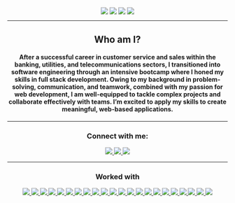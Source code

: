 <div align="center">
  <img align="center" src="https://i.imgur.com/eiu1b22.jpg">
  <a href="#"><img align="center" src="https://github-readme-stats.vercel.app/api?username=sunny-master&theme=dark&show_icons=true&hide_border=false&count_private=true&hide=stars,issues&hide_rank=true&line_height=30" /></a>
  <a href="#"><img align="center" src="https://github-readme-stats.vercel.app/api/top-langs/?username=sunny-master&layout=compact&card_width=325px&theme=dark" /></a>
  <a href="#"><img align="center" src="https://github-readme-streak-stats.herokuapp.com/?user=sunny-master&theme=dark&hide_border=false&count_private=true" /></a>
  <hr>
  <h2>Who am I?</h2>
  <h4> After a successful career in customer service and sales within the banking, utilities, and telecommunications sectors, I transitioned into software engineering through an intensive bootcamp where I honed my skills in full stack development. Owing to my background in problem-solving, communication, and teamwork, combined with my passion for web development, I am well-equipped to tackle complex projects and collaborate effectively with teams. I’m excited to apply my skills to create meaningful, web-based applications. </h3>
  <hr>
  <div>
    <h3>Connect with me:</h3>
    <a href="https://www.linkedin.com/in/sunnymaster/"><img src="https://img.shields.io/badge/-LinkedIn-0077B5?style=flat-square&logo=LinkedIn&logoColor=white" />  </a>
    <a href="https://github.com/sunny-master"><img src="https://img.shields.io/badge/github-%23121011.svg?logo=github&logoColor=white&style=flat-square" />  </a>
    <a href="mailto: master.codeworks@gmail.com"><img src="https://img.shields.io/badge/-Gmail-D14836?style=flat-square&logo=Gmail&logoColor=white" />  </a>
  </div>
  <hr>
  <div>
    <h3>Worked with</h3>
    <a href="#"><img src="https://img.shields.io/badge/-HTML5-E34F26?style=flat-square&logo=html5&logoColor=white" />  </a>
    <a href="#"><img src="https://img.shields.io/badge/-CSS3-1572B6?style=flat-square&logo=css3" />  </a>
    <a href="#"><img src="https://img.shields.io/badge/-JavaScript-F7DF1E?style=flat-square&logo=javascript&logoColor=black" />  </a>
    <a href="#"><img src="https://img.shields.io/badge/-React-61DAFB?style=flat-square&logo=React&logoColor=black" />  </a>
    <a href="#"><img src="https://img.shields.io/badge/-React_Router-CA4245?style=flat-square&for-the-badge&logo=react-router&logoColor=white" />  </a>
    <a href="#"><img src="https://img.shields.io/badge/-NodeJS-339933?style=flat-square&logo=Node.js&logoColor=white" />  </a>
    <a href="#"><img src="https://img.shields.io/badge/-Express.js-404D59?style=flat-square&for-the-badge" />  </a>
    <a href="#"><img src="https://img.shields.io/badge/-MongoDB-white?style=flat-square&logo=mongodb" />  </a>
    <a href="#"><img src="https://img.shields.io/badge/-Python3-3776AB?style=flat-square&logo=Python&logoColor=white" />  </a>  
    <a href="#"><img src="https://img.shields.io/badge/-Django-092E20?style=flat-square&logo=django" />  </a>
    <a href="#"><img src="https://img.shields.io/badge/-PostgreSQL-336791?style=flat-square&logo=postgresql" />  </a>
    <a href="#"><img src="https://img.shields.io/badge/docker-%230db7ed.svg?style=flat-square&logo=docker&logoColor=white" />  </a>
    <a href="#"><img src="https://img.shields.io/badge/-Git-black?style=flat-square&logo=git" />  </a>
    <a href="#"><img src="https://img.shields.io/badge/-Postman-FF6C37?style=flat-square&logo=Postman&logoColor=white" />  </a>
    <a href="#"><img src="https://img.shields.io/badge/-Heroku-430098?style=flat-square&logo=heroku" />  </a>
    <a href="#"><img src="https://img.shields.io/badge/-Excel-217346?style=flat-square&logo=Microsoft-Excel&logoColor=white" />  </a>
    <a href="#"><img src="https://img.shields.io/badge/-Markdown-000000?style=flat-square&logo=Markdown&logoColor=white" />  </a>
    <a href="#"><img src="https://img.shields.io/badge/-Trello-0079BF?style=flat-square&logo=Trello&logoColor=white" />  </a>
    <a href="#"><img src="https://img.shields.io/badge/-VS_Code-007ACC?style=flat-square&logo=visual-studio-code" />  </a>
    <a href="#"><img src="https://img.shields.io/badge/-Slack-4A154B?style=flat-square&logo=slack" />  </a>
    <a href="#"><img src="https://img.shields.io/badge/Notion-%23000000.svg?style=flat-square&for-the-badge&logo=notion&logoColor=white" />  </a>
    <a href="#"><img src="https://img.shields.io/badge/-Zoom-2D8CFF?style=flat-square&logo=zoom&logoColor=white" />  </a>
  </div>
</div>

<!--
**Sunny-Master/Sunny-Master** is a ✨ _special_ ✨ repository because its `README.md` (this file) appears on your GitHub profile.

Here are some ideas to get you started:

- 🔭 I’m currently working on ...
- 🌱 I’m currently learning ...
- 👯 I’m looking to collaborate on ...
- 🤔 I’m looking for help with ...
- 💬 Ask me about ...
- 📫 How to reach me: ...
- 😄 Pronouns: ...
- ⚡ Fun fact: ...
-->
